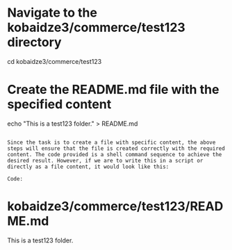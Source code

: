 # Navigate to the kobaidze3/commerce/test123 directory
cd kobaidze3/commerce/test123

# Create the README.md file with the specified content
echo "This is a test123 folder." > README.md
```

Since the task is to create a file with specific content, the above steps will ensure that the file is created correctly with the required content. The code provided is a shell command sequence to achieve the desired result. However, if we are to write this in a script or directly as a file content, it would look like this:

Code:
```
# kobaidze3/commerce/test123/README.md
This is a test123 folder.

